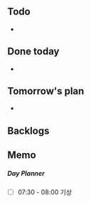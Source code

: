## Todo
- 

## Done today
- 

## Tomorrow's plan
- 

## Backlogs


## Memo


##### Day Planner
- [ ] 07:30 - 08:00 기상


